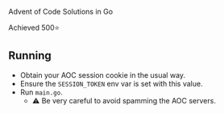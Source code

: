 Advent of Code Solutions in Go

Achieved 500⭐️

## Running

- Obtain your AOC session cookie in the usual way.
- Ensure the `SESSION_TOKEN` env var is set with this value.
- Run `main.go`. 
  - ⚠️ Be very careful to avoid spamming the AOC servers.
